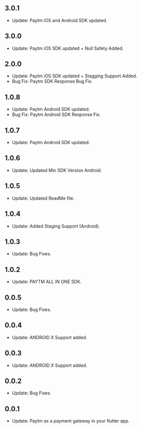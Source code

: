## 3.0.1

* Update: Paytm iOS and Android SDK updated.


## 3.0.0

* Update: Paytm iOS SDK updated + Null Safety Added.


## 2.0.0

* Update: Paytm iOS SDK updated + Stagging Support Added.
* Bug Fix: Paytm SDK Response Bug Fix.


## 1.0.8

* Update: Paytm Android SDK updated.
* Bug Fix: Paytm Android SDK Response Fix.

## 1.0.7

* Update: Paytm Android SDK updated.

## 1.0.6

* Update: Updated Min SDK Version Android.

## 1.0.5

* Update: Updated ReadMe file.

## 1.0.4

* Update: Added Staging Support (Android).

## 1.0.3

* Update: Bug Fixes.

## 1.0.2

* Update: PAYTM ALL IN ONE SDK.

## 0.0.5

* Update: Bug Fixes.

## 0.0.4

* Update: ANDROID X Support added.

## 0.0.3

* Update: ANDROID X Support added.

## 0.0.2

* Update: Bug Fixes.

## 0.0.1

* Update: Paytm as a payment gateway in your flutter app.